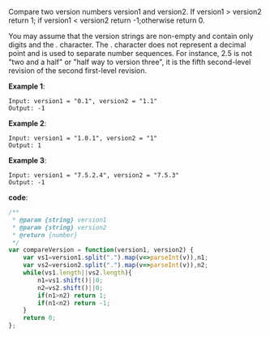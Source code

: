 Compare two version numbers version1 and version2.
If version1 > version2 return 1; if version1 < version2 return -1;otherwise return 0.

You may assume that the version strings are non-empty and contain only digits and the . character.
The . character does not represent a decimal point and is used to separate number sequences.
For instance, 2.5 is not "two and a half" or "half way to version three", it is the fifth second-level revision of the second first-level revision.

**Example 1**:
```
Input: version1 = "0.1", version2 = "1.1"
Output: -1
```

**Example 2**:
```
Input: version1 = "1.0.1", version2 = "1"
Output: 1
```

**Example 3**:
```
Input: version1 = "7.5.2.4", version2 = "7.5.3"
Output: -1
```

**code**:

```js
/**
 * @param {string} version1
 * @param {string} version2
 * @return {number}
 */
var compareVersion = function(version1, version2) {
    var vs1=version1.split(".").map(v=>parseInt(v)),n1;
    var vs2=version2.split(".").map(v=>parseInt(v)),n2;
    while(vs1.length||vs2.length){
        n1=vs1.shift()||0;
        n2=vs2.shift()||0;
        if(n1>n2) return 1;
        if(n1<n2) return -1;
    }
    return 0;
};

```